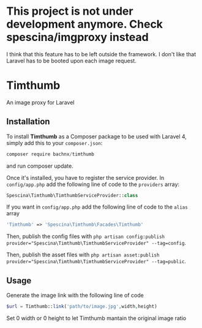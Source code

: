 # This project is not under development anymore. Check spescina/imgproxy instead
I think that this feature has to be left outside the framework. I don't like that Laravel has to be booted upon each image request.



# Timthumb
An image proxy for Laravel

## Installation
To install __Timthumb__ as a Composer package to be used with Laravel 4, simply add this to your `composer.json`:
```javascript
composer require bachnx/timthumb
```
and run composer update.

Once it's installed, you have to register the service provider. In `config/app.php` add the following line of code to the `providers` array:
```php
Spescina\Timthumb\TimthumbServiceProvider::class
```
If you want in `config/app.php` add the following line of code to the `alias` array
```php
'Timthumb' => 'Spescina\Timthumb\Facades\Timthumb'
```
Then, publish the config files with `php artisan config:publish provider="Spescina\Timthumb\TimthumbServiceProvider" --tag=config`.

Then, publish the asset files with `php artisan asset:publish provider="Spescina\Timthumb\TimthumbServiceProvider" --tag=public`.

## Usage
Generate the image link with the following line of code
```php
$url = Timthumb::link('path/to/image.jpg',width,height)
```
Set 0 width or 0 height to let Timthumb mantain the original image ratio
